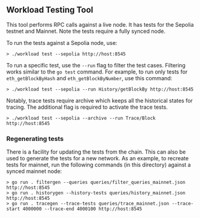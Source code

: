 ## Workload Testing Tool

This tool performs RPC calls against a live node. It has tests for the Sepolia testnet and
Mainnet. Note the tests require a fully synced node.

To run the tests against a Sepolia node, use:

```shell
> ./workload test --sepolia http://host:8545
```

To run a specific test, use the `--run` flag to filter the test cases. Filtering works
similar to the `go test` command. For example, to run only tests for `eth_getBlockByHash`
and `eth_getBlockByNumber`, use this command:

```
> ./workload test --sepolia --run History/getBlockBy http://host:8545
```

Notably, trace tests require archive which keeps all the historical states for tracing.
The additional flag is required to activate the trace tests.

```
> ./workload test --sepolia --archive --run Trace/Block http://host:8545
```

### Regenerating tests

There is a facility for updating the tests from the chain. This can also be used to
generate the tests for a new network. As an example, to recreate tests for mainnet, run
the following commands (in this directory) against a synced mainnet node:

```shell
> go run . filtergen --queries queries/filter_queries_mainnet.json http://host:8545
> go run . historygen --history-tests queries/history_mainnet.json http://host:8545
> go run . tracegen --trace-tests queries/trace_mainnet.json --trace-start 4000000 --trace-end 4000100 http://host:8545
```
